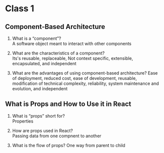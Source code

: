 # Class 1

## Component-Based Architecture

1. What is a “component”?  
A software object meant to interact with other components

2. What are the characteristics of a component?  
Its's reusable, replaceable, Not context specific, extensible, encapsulated, and independent

3. What are the advantages of using component-based architecture? 
Ease of deployment, reduced cost, ease of development, reusable, modification of technical complexity, reliability, system maintenance and evolution, and independent 

## What is Props and How to Use it in React

1. What is “props” short for?  
Properties

2. How are props used in React?  
Passing data from one compnent to another

3. What is the flow of props?
One way from parent to child  
